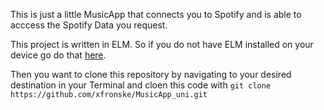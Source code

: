 This is just a little MusicApp that connects you to Spotify and is able to acccess the Spotify Data you request.

This project is written in ELM. So if you do not have ELM installed on your device go do that [here](https://guide.elm-lang.org/install/elm.html).

Then you want to clone this repository by navigating to your desired destination in your Terminal and cloen this code with `git clone https://github.com/xfronske/MusicApp_uni.git`
